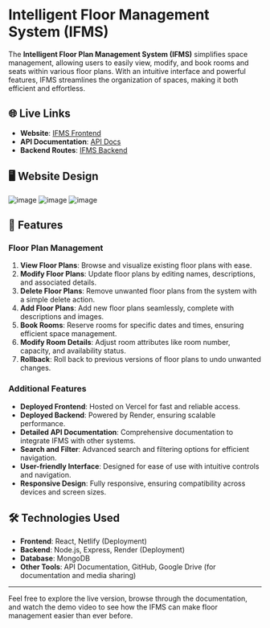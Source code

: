 # Intelligent Floor Management System (IFMS)

The **Intelligent Floor Plan Management System (IFMS)** simplifies space management, allowing users to easily view, modify, and book rooms and seats within various floor plans. With an intuitive interface and powerful features, IFMS streamlines the organization of spaces, making it both efficient and effortless.

## 🌐 Live Links
- **Website**: [IFMS Frontend](https://ifms-frontend.vercel.app/)
- **API Documentation**: [API Docs](https://drive.google.com/file/d/1Q0KGBPIvXVVCh8dyOyNfZF_XVtByn3gR/view?usp=sharing)
- **Backend Routes**: [IFMS Backend](https://ifms-elyu.onrender.com)

## 🖥️ Website Design
![image](https://github.com/user-attachments/assets/2e2f1608-7aa6-4a0a-b593-42309e4bdfe8)
![image](https://github.com/user-attachments/assets/0f83c1b8-f2bb-4e9a-9c81-a558301366a3)
![image](https://github.com/user-attachments/assets/59e5b2a7-73b8-4a36-a1cc-631f16a66b19)

## 🚀 Features

### Floor Plan Management
1. **View Floor Plans**: Browse and visualize existing floor plans with ease.
2. **Modify Floor Plans**: Update floor plans by editing names, descriptions, and associated details.
3. **Delete Floor Plans**: Remove unwanted floor plans from the system with a simple delete action.
4. **Add Floor Plans**: Add new floor plans seamlessly, complete with descriptions and images.
5. **Book Rooms**: Reserve rooms for specific dates and times, ensuring efficient space management.
6. **Modify Room Details**: Adjust room attributes like room number, capacity, and availability status.
7. **Rollback**: Roll back to previous versions of floor plans to undo unwanted changes.

### Additional Features
- **Deployed Frontend**: Hosted on Vercel for fast and reliable access.
- **Deployed Backend**: Powered by Render, ensuring scalable performance.
- **Detailed API Documentation**: Comprehensive documentation to integrate IFMS with other systems.
- **Search and Filter**: Advanced search and filtering options for efficient navigation.
- **User-friendly Interface**: Designed for ease of use with intuitive controls and navigation.
- **Responsive Design**: Fully responsive, ensuring compatibility across devices and screen sizes.

## 🛠️ Technologies Used
- **Frontend**: React, Netlify (Deployment)
- **Backend**: Node.js, Express, Render (Deployment)
- **Database**: MongoDB
- **Other Tools**: API Documentation, GitHub, Google Drive (for documentation and media sharing)

---

Feel free to explore the live version, browse through the documentation, and watch the demo video to see how the IFMS can make floor management easier than ever before.
